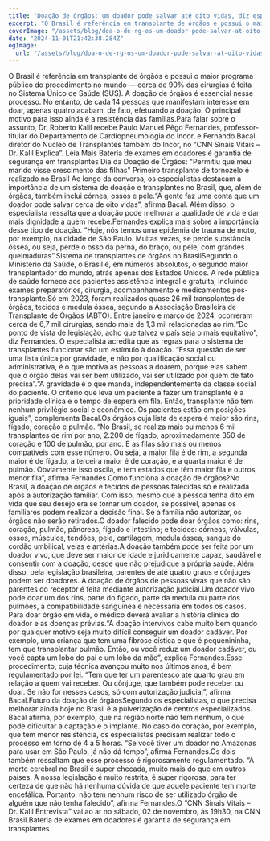 ```yaml
---
title: "Doação de órgãos: um doador pode salvar até oito vidas, diz especialista"
excerpt: "O Brasil é referência em transplante de órgãos e possui o maior programa público do procedimento no mundo — cerca de 90% das cirurgias é feita no Sist"
coverImage: "/assets/blog/doa-o-de-rg-os-um-doador-pode-salvar-at-oito-vidas-diz-especialista.jpg"
date: "2024-11-01T21:42:38.284Z"
ogImage:
  url: "/assets/blog/doa-o-de-rg-os-um-doador-pode-salvar-at-oito-vidas-diz-especialista.jpg"
---
```


O Brasil é referência em transplante de órgãos e possui o maior programa público do procedimento no mundo — cerca de 90% das cirurgias é feita no Sistema Único de Saúde (SUS). A doação de órgãos é essencial nesse processo. No entanto, de cada 14 pessoas que manifestam interesse em doar, apenas quatro acabam, de fato, efetuando a doação. O principal motivo para isso ainda é a resistência das famílias.Para falar sobre o assunto, Dr. Roberto Kalil recebe Paulo Manuel Pêgo Fernandes, professor-titular do Departamento de Cardiopneumologia do Incor, e Fernando Bacal, diretor do Núcleo de Transplantes também do Incor, no “CNN Sinais Vitais – Dr. Kalil Explica”. Leia Mais       Bateria de exames em doadores é garantia de segurança em transplantes      Dia da Doação de Órgãos: "Permitiu que meu marido visse crescimento das filhas"      Primeiro transplante de tornozelo é realizado no Brasil  Ao longo da conversa, os especialistas destacam a importância de um sistema de doação e transplantes no Brasil, que, além de órgãos, também inclui córnea, ossos e pele.“A gente faz uma conta que um doador pode salvar cerca de oito vidas”, afirma Bacal. Além disso, o especialista ressalta que a doação pode melhorar a qualidade de vida e dar mais dignidade a quem recebe.Fernandes explica mais sobre a importância desse tipo de doação. “Hoje, nós temos uma epidemia de trauma de moto, por exemplo, na cidade de São Paulo. Muitas vezes, se perde substância óssea, ou seja, perde o osso da perna, do braço, ou pele, com grandes queimaduras”.Sistema de transplantes de órgãos no BrasilSegundo o Ministério da Saúde, o Brasil é, em números absolutos, o segundo maior transplantador do mundo, atrás apenas dos Estados Unidos. A rede pública de saúde fornece aos pacientes assistência integral e gratuita, incluindo exames preparatórios, cirurgia, acompanhamento e medicamentos pós-transplante.Só em 2023, foram realizados quase 26 mil transplantes de órgãos, tecidos e medula óssea, segundo a Associação Brasileira de Transplante de Órgãos (ABTO). Entre janeiro e março de 2024, ocorreram cerca de 6,7 mil cirurgias, sendo mais de 1,3 mil relacionadas ao rim.“Do ponto de vista de legislação, acho que talvez o país seja o mais equitativo”, diz Fernandes. O especialista acredita que as regras para o sistema de transplantes funcionar são um estímulo à doação. “Essa questão de ser uma lista única por gravidade, e não por qualificação social ou administrativa, é o que motiva as pessoas a doarem, porque elas sabem que o órgão delas vai ser bem utilizado, vai ser utilizado por quem de fato precisa”.“A gravidade é o que manda, independentemente da classe social do paciente. O critério que leva um paciente a fazer um transplante é a prioridade clínica e o tempo de espera em fila. Então, transplante não tem nenhum privilégio social e econômico. Os pacientes estão em posições iguais”, complementa Bacal.Os órgãos cuja lista de espera é maior são rins, fígado, coração e pulmão. “No Brasil, se realiza mais ou menos 6 mil transplantes de rim por ano, 2.200 de fígado, aproximadamente 350 de coração e 100 de pulmão, por ano. E as filas são mais ou menos compatíveis com esse número. Ou seja, a maior fila é de rim, a segunda maior é de fígado, a terceira maior é de coração, e a quarta maior é de pulmão. Obviamente isso oscila, e tem estados que têm maior fila e outros, menor fila”, afirma Fernandes.Como funciona a doação de órgãos?No Brasil, a doação de órgãos e tecidos de pessoas falecidas só é realizada após a autorização familiar. Com isso, mesmo que a pessoa tenha dito em vida que seu desejo era se tornar um doador, se possível, apenas os familiares podem realizar a decisão final. Se a família não autorizar, os órgãos não serão retirados.O doador falecido pode doar órgãos como: rins, coração, pulmão, pâncreas, fígado e intestino; e tecidos: córneas, válvulas, ossos, músculos, tendões, pele, cartilagem, medula óssea, sangue do cordão umbilical, veias e artérias.A doação também pode ser feita por um doador vivo, que deve ser maior de idade e juridicamente capaz, saudável e consentir com a doação, desde que não prejudique a própria saúde. Além disso, pela legislação brasileira, parentes de até quatro graus e cônjuges podem ser doadores. A doação de órgãos de pessoas vivas que não são parentes do receptor é feita mediante autorização judicial.Um doador vivo pode doar um dos rins, parte do fígado, parte da medula ou parte dos pulmões, a compatibilidade sanguínea é necessária em todos os casos. Para doar órgão em vida, o médico deverá avaliar a história clínica do doador e as doenças prévias.“A doação intervivos cabe muito bem quando por qualquer motivo seja muito difícil conseguir um doador cadáver. Por exemplo, uma criança que tem uma fibrose cística e que é pequenininha, tem que transplantar pulmão. Então, ou você reduz um doador cadáver, ou você capta um lobo do pai e um lobo da mãe”, explica Fernandes.Esse procedimento, cuja técnica avançou muito nos últimos anos, é bem regulamentado por lei. “Tem que ter um parentesco até quarto grau em relação a quem vai receber. Ou cônjuge, que também pode receber ou doar. Se não for nesses casos, só com autorização judicial”, afirma Bacal.Futuro da doação de órgãosSegundo os especialistas, o que precisa melhorar ainda hoje no Brasil é a pulverização de centros especializados. Bacal afirma, por exemplo, que na região norte não tem nenhum, o que pode dificultar a captação e o implante. No caso do coração, por exemplo, que tem menor resistência, os especialistas precisam realizar todo o processo em torno de 4 a 5 horas. “Se você tiver um doador no Amazonas para usar em São Paulo, já não dá tempo”, afirma Fernandes.Os dois também ressaltam que esse processo é rigorosamente regulamentado. “A morte cerebral no Brasil é super checada, muito mais do que em outros países. A nossa legislação é muito restrita, é super rigorosa, para ter certeza de que não há nenhuma dúvida de que aquele paciente tem morte encefálica. Portanto, não tem nenhum risco de ser utilizado órgão de alguém que não tenha falecido”, afirma Fernandes.O “CNN Sinais Vitais – Dr. Kalil Entrevista” vai ao ar no sábado, 02 de novembro, às 19h30, na CNN Brasil.Bateria de exames em doadores é garantia de segurança em transplantes

